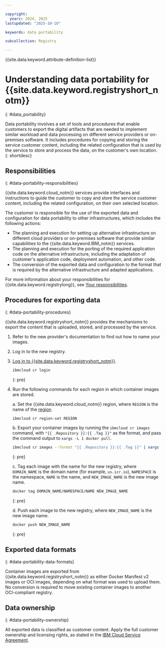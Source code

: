 ```yaml
---

copyright:
  years: 2024, 2025
lastupdated: "2025-10-10"

keywords: data portability

subcollection: Registry

---
```


{{site.data.keyword.attribute-definition-list}}

# Understanding data portability for {{site.data.keyword.registryshort_notm}}
{: #data_portability}

Data portability involves a set of tools and procedures that enable customers to export the digital artifacts that are needed to implement similar workload and data processing on different service providers or on-premises software. It includes procedures for copying and storing the service customer content, including the related configuration that is used by the service to store and process the data, on the customer's own location.
{: shortdesc}

## Responsibilities
{: #data-portability-responsibilities}

{{site.data.keyword.cloud_notm}} services provide interfaces and instructions to guide the customer to copy and store the service customer content, including the related configuration, on their own selected location.

The customer is responsible for the use of the exported data and configuration for data portability to other infrastructures, which includes the following actions:

- The planning and execution for setting up alternative infrastructure on different cloud providers or on-premises software that provide similar capabilities to the {{site.data.keyword.IBM_notm}} services.
- The planning and execution for the porting of the required application code on the alternative infrastructure, including the adaptation of customer's application code, deployment automation, and other code.
- The conversion of the exported data and configuration to the format that is required by the alternative infrastructure and adapted applications.

For more information about your responsibilities for {{site.data.keyword.registrylong}}, see [Your responsibilities](/docs/Registry?topic=Registry-registry_responsibilities).

## Procedures for exporting data
{: #data-portability-procedures}

{{site.data.keyword.registryshort_notm}} provides the mechanisms to export the content that is uploaded, stored, and processed by the service.

1. Refer to the new provider's documentation to find out how to name your images.

1. Log in to the new registry.

1. [Log in to {{site.data.keyword.registryshort_notm}}](/docs/Registry?topic=Registry-containerregcli#bx_cr_login).

    ```sh
    ibmcloud cr login
    ```
    {: pre}

1. Run the following commands for each region in which container images are stored.

    a. Set the {{site.data.keyword.cloud_notm}} region, where `REGION` is the name of the [region](/docs/Registry?topic=Registry-registry_overview#registry_regions).

    ```sh
    ibmcloud cr region-set REGION
    ```

    b. Export your container images by running the `ibmcloud cr images` command, with `"{{ .Repository }}:{{ .Tag }}"` as the format, and pass the command output to `xargs -L 1 docker pull`.

    ```sh
    ibmcloud cr images --format "{{ .Repository }}:{{ .Tag }}" | xargs -L 1 docker pull
    ```
    {: pre}

    c. Tag each image with the name for the new registry, where `DOMAIN_NAME` is the domain name (for example, `us.icr.io`), `NAMESPACE` is the namespace, `NAME` is the name, and `NEW_IMAGE_NAME` is the new image name.

    ```sh
    docker tag DOMAIN_NAME/NAMESPACE/NAME NEW_IMAGE_NAME
    ```
    {: pre}

    d. Push each image to the new registry, where `NEW_IMAGE_NAME` is the new image name.

    ```sh
    docker push NEW_IMAGE_NAME
    ```
    {: pre}

## Exported data formats
{: #data-portability-data-formats}

Container images are exported from {{site.data.keyword.registryshort_notm}} as either Docker Manifest v2 images or OCI images, depending on what format was used to upload them. No conversion is required to move existing container images to another OCI-compliant registry.

## Data ownership
{: #data-portability-ownership}

All exported data is classified as customer content. Apply the full customer ownership and licensing rights, as stated in the [IBM Cloud Service Agreement](https://www.ibm.com/support/customer/csol/terms/?id=Z126-6304_WS).

